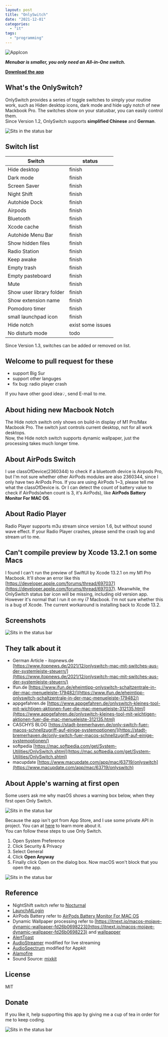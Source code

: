 ```yaml
---
layout: post
title: "OnlySwitch"
date: "2021-12-01"
categories: 
  - "it"
tags: 
  - "programming"
---
```

![AppIcon](/assets/img/images/only_switch_256.png)

_**Menubar is smaller, you only need an All-in-One switch.**_

[**Download the app**](https://github.com/jacklandrin/OnlySwitch/releases/download/release_1.6/OnlySwitch.dmg)

## What's the OnlySwitch?

OnlySwitch provides a series of toggle switches to simply your routine work, such as Hiden desktop icons, dark mode and hide ugly notch of new Mackbook Pro. The switches show on your statusbar, you can easily control them.  
Since Version 1.2, OnlySwitch supports **simplified Chinese** and **German**.

![Sits in the status bar](/assets/img/images/onlySwitch_16.png)

## Switch list

| Switch | status |
| --- | --- |
| Hide desktop | finish |
| Dark mode | finish |
| Screen Saver | finish |
| Night Shift | finish |
| Autohide Dock | finish |
| Airpods | finish |
| Bluetooth | finish |
| Xcode cache | finish |
| Autohide Menu Bar | finish |
| Show hidden files | finish |
| Radio Station | finish |
| Keep awake | finish |
| Empty trash | finish |
| Empty pasteboard | finish |
| Mute | finish |
| Show user library folder | finish |
| Show extension name | finish |
| Pomodoro timer | finish |
| small launchpad icon | finish |
| Hide notch | exist some issues |
| No disturb mode | todo |

Since Version 1.3, switches can be added or removed on list.

## Welcome to pull request for these

- support Big Sur
- support other languges
- fix bug: radio player crash

If you have other good idea💡, send E-mail to me.

## About hiding new Macbook Notch

The Hide notch switch only shows on build-in display of M1 Pro/Max Macbook Pro. The switch just controls current desktop, not for all work desktops.  
Now, the Hide notch switch supports dynamic wallpaper, just the processing takes much longer time.

## About AirPods Switch

I use classOfDevice(2360344) to check if a bluetooth device is Airpods Pro, but I'm not sure whether other AirPods modules are also 2360344, since I only have two AriPods Pros. If you are using AirPods 1~3, please tell me what the classOfDevice is. Or I can detect the count of battery value to check if AirPods(when count is 3, it's AirPods), like **AirPods Battery Monitor For MAC OS**.

## About Radio Player

Radio Player supports m3u stream since version 1.6, but without sound wave effect. If your Radio Player crashes, please send the crash log and stream url to me.

## Can't compile preview by Xcode 13.2.1 on some Macs

I found I can't run the preview of SwiftUI by Xcode 13.2.1 on my M1 Pro Macbook. It'll show an error like this [https://developer.apple.com/forums/thread/697037](https://developer.apple.com/forums/thread/697037). Meanwhile, the OnlySwitch status bar icon will be missing, including old version app. However it's normal that I run it on my i7 Macbook. I'm not sure whether this is a bug of Xcode. The current workaround is installing back to Xcode 13.2.

## Screenshots

![Sits in the status bar](/assets/img/images/hidenotch.png)

## They talk about it

- German Article - itopnews.de [https://www.itopnews.de/2021/12/onlyswitch-mac-mit-switches-aus-der-systemleiste-steuern/](https://www.itopnews.de/2021/12/onlyswitch-mac-mit-switches-aus-der-systemleiste-steuern/)
- Ifun.de [https://www.ifun.de/eheimtipp-onlyswitch-schaltzentrale-in-der-mac-menueleiste-179482/](https://www.ifun.de/eheimtipp-onlyswitch-schaltzentrale-in-der-mac-menueleiste-179482/)
- appgefahren.de [https://www.appgefahren.de/onlyswitch-kleines-tool-mit-wichtigen-aktionen-fuer-die-mac-menueleiste-312135.html](https://www.appgefahren.de/onlyswitch-kleines-tool-mit-wichtigen-aktionen-fuer-die-mac-menueleiste-312135.html)
- CASCHYS BLOG [https://stadt-bremerhaven.de/only-switch-fuer-macos-schnellzugriff-auf-einige-systemoptionen/](https://stadt-bremerhaven.de/only-switch-fuer-macos-schnellzugriff-auf-einige-systemoptionen/)
- softpedia [https://mac.softpedia.com/get/System-Utilities/OnlySwitch.shtml](https://mac.softpedia.com/get/System-Utilities/OnlySwitch.shtml)
- macupdate [https://www.macupdate.com/app/mac/63719/onlyswitch](https://www.macupdate.com/app/mac/63719/onlyswitch)

## About Apple's warning at first open

Some users ask me why masOS shows a warning box below, when they first open Only Switch.

![Sits in the status bar](/assets/img/images/os_warning.png)

Because the app isn't got from App Store, and I use some private API in project. You can at [here](https://support.apple.com/guide/mac-help/apple-cant-check-app-for-malicious-software-mchleab3a043/mac) to learn more about it.  
You can follow these steps to use Only Switch.

1. Open System Preference
2. Click Security & Privacy
3. Select General
4. Click **Open Anyway**
5. Finally click Open on the dialog box. Now macOS won't block that you open the app.

![Sits in the status bar](/assets/img/images/os_tip.png)

## Reference

- NightShift switch refer to [Nocturnal](https://github.com/joshjon/nocturnal)
- [LaunchAtLogin](https://github.com/sindresorhus/LaunchAtLogin)
- AirPods Battery refer to [AirPods Battery Monitor For MAC OS](https://github.com/mohamed-arradi/AirpodsBattery-Monitor-For-Mac)
- Dynamic Wallpaper processing refer to [https://itnext.io/macos-mojave-dynamic-wallpaper-fd26b0698223](https://itnext.io/macos-mojave-dynamic-wallpaper-fd26b0698223) and [wallpapper](https://github.com/mczachurski/wallpapper)
- [AlertToast](https://github.com/elai950/AlertToast)
- [AudioStreamer](https://github.com/syedhali/AudioStreamer) modified for live streaming
- [AudioSpectrum](https://github.com/potato04/AudioSpectrum) modified for Appkit
- [Alamofire](https://github.com/Alamofire/Alamofire)
- Sound Source: [mixkit](https://mixkit.co)

## License

MIT

## Donate

If you like it, help supporting this app by giving me a cup of tea in order for me to keep coding.

![Sits in the status bar](/assets/img/images/donation.jpeg "Made by QRCobot")
